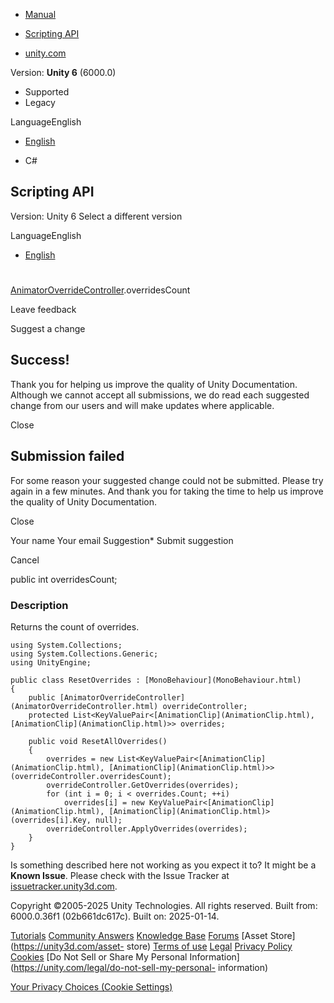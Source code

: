 [ ]()

  * [Manual](../Manual/index.html)
  * [Scripting API](../ScriptReference/index.html)

  * [unity.com](https://unity.com/)

Version: **Unity 6** (6000.0)

  * Supported
  * Legacy

LanguageEnglish

  * [English]()

  * C#

[ ](https://docs.unity3d.com)

## Scripting API

Version: Unity 6 Select a different version

LanguageEnglish

  * [English]()

#
[AnimatorOverrideController](AnimatorOverrideController.html).overridesCount

Leave feedback

Suggest a change

## Success!

Thank you for helping us improve the quality of Unity Documentation. Although
we cannot accept all submissions, we do read each suggested change from our
users and will make updates where applicable.

Close

## Submission failed

For some reason your suggested change could not be submitted. Please <a>try
again</a> in a few minutes. And thank you for taking the time to help us
improve the quality of Unity Documentation.

Close

Your name Your email Suggestion* Submit suggestion

Cancel

[ ]()

public int overridesCount;

### Description

Returns the count of overrides.

    
    
    using System.Collections;
    using System.Collections.Generic;
    using UnityEngine;  
      
    public class ResetOverrides : [MonoBehaviour](MonoBehaviour.html)
    {
        public [AnimatorOverrideController](AnimatorOverrideController.html) overrideController;
        protected List<KeyValuePair<[AnimationClip](AnimationClip.html), [AnimationClip](AnimationClip.html)>> overrides;  
      
        public void ResetAllOverrides()
        {
            overrides = new List<KeyValuePair<[AnimationClip](AnimationClip.html), [AnimationClip](AnimationClip.html)>>(overrideController.overridesCount);
            overrideController.GetOverrides(overrides);
            for (int i = 0; i < overrides.Count; ++i)
                overrides[i] = new KeyValuePair<[AnimationClip](AnimationClip.html), [AnimationClip](AnimationClip.html)>(overrides[i].Key, null);
            overrideController.ApplyOverrides(overrides);
        }
    }
    

Is something described here not working as you expect it to? It might be a
**Known Issue**. Please check with the Issue Tracker at
[issuetracker.unity3d.com](https://issuetracker.unity3d.com).

Copyright ©2005-2025 Unity Technologies. All rights reserved. Built from:
6000.0.36f1 (02b661dc617c). Built on: 2025-01-14.

[Tutorials](https://unity3d.com/learn) [Community
Answers](https://answers.unity3d.com) [Knowledge
Base](https://support.unity3d.com/hc/en-us)
[Forums](https://forum.unity3d.com) [Asset Store](https://unity3d.com/asset-
store) [Terms of use](https://docs.unity3d.com/Manual/TermsOfUse.html)
[Legal](https://unity.com/legal) [Privacy
Policy](https://unity.com/legal/privacy-policy)
[Cookies](https://unity.com/legal/cookie-policy) [Do Not Sell or Share My
Personal Information](https://unity.com/legal/do-not-sell-my-personal-
information)

[Your Privacy Choices (Cookie Settings)](javascript:void\(0\);)

